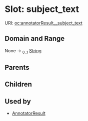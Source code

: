 
# Slot: subject_text




URI: [oc:annotatorResult__subject_text](http://w3id.org/ontogpt/ontology-class-templateannotatorResult__subject_text)


## Domain and Range

None &#8594;  <sub>0..1</sub> [String](types/String.md)

## Parents


## Children


## Used by

 * [AnnotatorResult](AnnotatorResult.md)
